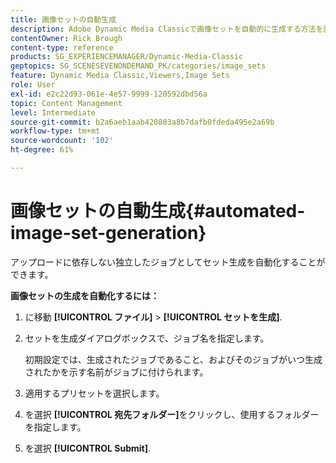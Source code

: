 ```yaml
---
title: 画像セットの自動生成
description: Adobe Dynamic Media Classicで画像セットを自動的に生成する方法を説明します。
contentOwner: Rick Brough
content-type: reference
products: SG_EXPERIENCEMANAGER/Dynamic-Media-Classic
geptopics: SG_SCENESEVENONDEMAND_PK/categories/image_sets
feature: Dynamic Media Classic,Viewers,Image Sets
role: User
exl-id: e2c22d93-061e-4e57-9999-120592dbd56a
topic: Content Management
level: Intermediate
source-git-commit: b2a6aeb1aab420803a8b7dafb0fdeda495e2a69b
workflow-type: tm+mt
source-wordcount: '102'
ht-degree: 61%

---
```


# 画像セットの自動生成{#automated-image-set-generation}

<!-- 

Comment Type: remark
Last Modified By: 
Last Modified Date: 

<p>New for 6.5</p>

 -->

アップロードに依存しない独立したジョブとしてセット生成を自動化することができます。

**画像セットの生成を自動化するには：**

1. に移動 **[!UICONTROL ファイル]** > **[!UICONTROL セットを生成]**.
1. セットを生成ダイアログボックスで、ジョブ名を指定します。

   初期設定では、生成されたジョブであること、およびそのジョブがいつ生成されたかを示す名前がジョブに付けられます。

1. 適用するプリセットを選択します。
1. を選択 **[!UICONTROL 宛先フォルダー]**&#x200B;をクリックし、使用するフォルダーを指定します。
1. を選択 **[!UICONTROL Submit]**.
